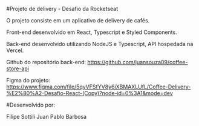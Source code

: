 #Projeto de delivery - Desafio da Rocketseat

O projeto consiste em um aplicativo de delivery de cafés.

Front-end desenvolvido em React, Typescript e Styled Components.

Back-end desenvolvido utilizando NodeJS e Typescript, API hospedada na Vercel.

Github do repositório back-end: https://github.com/juansouza09/coffee-store-api

Figma do projeto: https://www.figma.com/file/5qyVFSfYV8y6iXBMAXLUfL/Coffee-Delivery-%E2%80%A2-Desafio-React-(Copy)?node-id=0%3A1&mode=dev

#Desenvolvido por:

Filipe Sottili
Juan Pablo Barbosa
